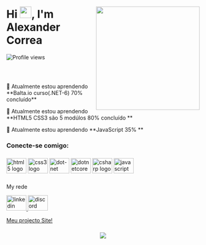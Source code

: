 <div>
<img align="right" height="270vhem" src="https://raw.githubusercontent.com/gist/Alexandersdr/e838e69628212054a63752e21039e108/raw/64afa849fd0a5451f92831904df16b84219d16f3/githubcrard.svg"/>
<h1 align="left">Hi <img src="https://raw.githubusercontent.com/kaueMarques/kaueMarques/master/hi.gif" height="30px">, I'm Alexander Correa</h1>
<p align="left"> <img src="https://komarev.com/ghpvc/?username=Alexandersdr&color=yellow" alt="Profile views" /> </p>

<p align="left"> <img src=" https://komarev.com/ghpvc/?username=Alexandersdr&label=Profile%20views&color=0e75b6&style=flat" width 15px alt="" /> </p>

<p align="left" height= "25px">
<a href="https://github.com/ryo-ma/github-profile-trophy"> <br>
<img src="https://github-profile-trophy.vercel.app/?username=Alexandersdr" alt="" /></a > </p>

 <p align="left">🌱 Atualmente estou aprendendo **Balta.io curso(.NET-6) 70% concluído**</p>
 <p align="left">🌱 Atualmente estou aprendendo **HTML5 CSS3 são 5 modúlos 80% concluído **</p>
  <p align="left">🌱 Atualmente estou aprendendo **JavaScript 35% **</p>

<h3 align="left">Conecte-se comigo:</h3>
</div>


###

<div align="left">
  <img src="https://cdn.jsdelivr.net/gh/devicons/devicon/icons/html5/html5-plain.svg" height="40" width="52" alt="html5 logo"  />
  <img src="https://cdn.jsdelivr.net/gh/devicons/devicon/icons/css3/css3-plain.svg" height="40" width="52" alt="css3 logo"  />
  <img src="https://cdn.jsdelivr.net/gh/devicons/devicon/icons/dot-net/dot-net-plain-wordmark.svg" height="40" width="52" alt="dot-net logo"  />
  <img src="https://cdn.jsdelivr.net/gh/devicons/devicon/icons/dotnetcore/dotnetcore-original.svg" height="40" width="52" alt="dotnetcore logo"  />
  <img src="https://cdn.jsdelivr.net/gh/devicons/devicon/icons/csharp/csharp-original.svg" height="40" width="52" alt="csharp logo"  />
  <img src="https://cdn.jsdelivr.net/gh/devicons/devicon/icons/javascript/javascript-plain.svg" height="40" width="52" alt="javascript logo"  />
</div>


###
<p>My rede </p>
<div align="left">
  <a href="https://www.linkedin.com/in/alexander-correa-95a684240/" target="_blank">
    <img src="https://raw.githubusercontent.com/maurodesouza/profile-readme-generator/master/src/assets/icons/social/linkedin/default.svg" width="52" height="40" alt="linkedin logo"  />
  </a>
  <a href="https://discord.com/" target="_blank">
    <img src="https://raw.githubusercontent.com/maurodesouza/profile-readme-generator/master/src/assets/icons/social/discord/default.svg" width="52" height="40" alt="discord logo"  />
  </a>
</div>

<a href="https://discord.com/" target="_blank">Meu projecto Site!</a> 

###

<div align="center">
  <img src="https://profile-counter.glitch.me/Alexandersdr/count.svg?"  />
</div>

###
